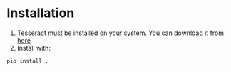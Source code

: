 # Installation

1. Tesseract must be installed on your system. You can download it from [here](https://tesseract-ocr.github.io/tessdoc/Installation.html)
2. Install with:
```bash
pip install .
```